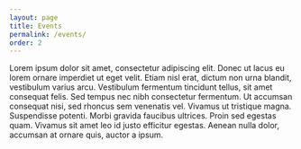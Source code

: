 ```yaml
---
layout: page
title: Events
permalink: /events/
order: 2
---
```


Lorem ipsum dolor sit amet, consectetur adipiscing elit. Donec ut lacus eu lorem ornare imperdiet ut eget velit. Etiam nisl erat, dictum non urna blandit, vestibulum varius arcu. Vestibulum fermentum tincidunt tellus, sit amet consequat felis. Sed tempus nec nibh consectetur fermentum. Ut accumsan consequat nisi, sed rhoncus sem venenatis vel. Vivamus ut tristique magna. Suspendisse potenti. Morbi gravida faucibus ultrices. Proin sed egestas quam. Vivamus sit amet leo id justo efficitur egestas. Aenean nulla dolor, accumsan at ornare quis, auctor a ipsum.